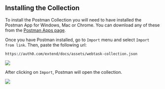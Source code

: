 ## Installing the Collection

To install the Postman Collection you will need to have installed the Postman App for Windows, Mac or Chrome. You can download any of these from the [Postman Apps page](https://www.getpostman.com/apps).

Once you have Postman installed, go to `Import` menu and select `Import from link`. Then, paste the following url:

```
https://auth0.com/extend/docs/assets/webtask-collection.json
```

![](../assets/img/postman-import.png)

After clicking on `Import`, Postman will open the collection.

![](../assets/img/postman-collection.png)